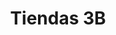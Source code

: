 ---
title: "Tiendas 3B"
url: /zitacuaro/tiendas-3b-calle-general-pueblita-norte/
shop: Lebensmittel
---